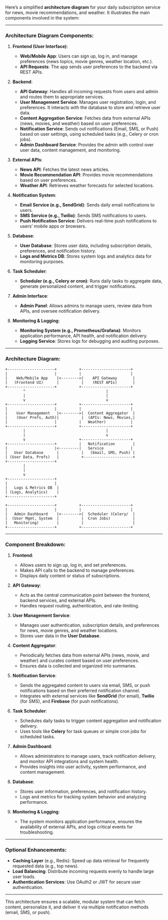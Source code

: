 Here’s a simplified **architecture diagram** for your daily subscription service for news, movie recommendations, and weather. It illustrates the main components involved in the system:

---

### **Architecture Diagram Components**:

1. **Frontend (User Interface)**:
   - **Web/Mobile App**: Users can sign up, log in, and manage preferences (news topics, movie genres, weather location, etc.).
   - **API Requests**: The app sends user preferences to the backend via REST APIs.

2. **Backend**:
   - **API Gateway**: Handles all incoming requests from users and admin and routes them to appropriate services.
   - **User Management Service**: Manages user registration, login, and preferences. It interacts with the database to store and retrieve user data.
   - **Content Aggregation Service**: Fetches data from external APIs (news, movies, and weather) based on user preferences.
   - **Notification Service**: Sends out notifications (Email, SMS, or Push) based on user settings, using scheduled tasks (e.g., Celery or cron jobs).
   - **Admin Dashboard Service**: Provides the admin with control over user data, content management, and monitoring.

3. **External APIs**:
   - **News API**: Fetches the latest news articles.
   - **Movie Recommendation API**: Provides movie recommendations based on user preferences.
   - **Weather API**: Retrieves weather forecasts for selected locations.

4. **Notification System**:
   - **Email Service (e.g., SendGrid)**: Sends daily email notifications to users.
   - **SMS Service (e.g., Twilio)**: Sends SMS notifications to users.
   - **Push Notification Service**: Delivers real-time push notifications to users’ mobile apps or browsers.

5. **Database**:
   - **User Database**: Stores user data, including subscription details, preferences, and notification history.
   - **Logs and Metrics DB**: Stores system logs and analytics data for monitoring purposes.

6. **Task Scheduler**:
   - **Scheduler (e.g., Celery or cron)**: Runs daily tasks to aggregate data, generate personalized content, and trigger notifications.

7. **Admin Interface**:
   - **Admin Panel**: Allows admins to manage users, review data from APIs, and oversee notification delivery.

8. **Monitoring & Logging**:
   - **Monitoring System (e.g., Prometheus/Grafana)**: Monitors application performance, API health, and notification delivery.
   - **Logging Service**: Stores logs for debugging and auditing purposes.

---

### **Architecture Diagram**:

```
+---------------------+          +----------------------+
|                     |          |                      |
|    Web/Mobile App    |<-------->|    API Gateway       |
|   (Frontend UI)      |          |    (REST APIs)       |
+---------------------+          +----------------------+
        ^                                    |
        |                                    |
        v                                    v
+---------------------+          +----------------------+
|                     |          |                      |
|    User Management   |<-------->|  Content Aggregator  |
|    (User Prefs, Auth)|          |  (APIs: News, Movies,|
|                     |          |   Weather)           |
+---------------------+          +----------------------+
        |                                    |
        |                                    v
        v                        +----------------------+
+---------------------+          |   Notification        |
|                     |<---------|   Service            |
|   User Database      |          |   (Email, SMS, Push) |
| (User Data, Prefs)   |          +----------------------+
+---------------------+
        |
        |
        v
+---------------------+
|                     |
|   Logs & Metrics DB  |
| (Logs, Analytics)    |
+---------------------+

+---------------------+          +----------------------+
|                     |          |                      |
|   Admin Dashboard    |<-------->|  Scheduler (Celery/  |
|  (User Mgmt, System  |          |  Cron Jobs)          |
|   Monitoring)        |          |                      |
+---------------------+          +----------------------+
```

---

### **Component Breakdown**:

1. **Frontend**:
   - Allows users to sign up, log in, and set preferences.
   - Makes API calls to the backend to manage preferences.
   - Displays daily content or status of subscriptions.

2. **API Gateway**:
   - Acts as the central communication point between the frontend, backend services, and external APIs.
   - Handles request routing, authentication, and rate-limiting.

3. **User Management Service**:
   - Manages user authentication, subscription details, and preferences for news, movie genres, and weather locations.
   - Stores user data in the **User Database**.

4. **Content Aggregator**:
   - Periodically fetches data from external APIs (news, movie, and weather) and curates content based on user preferences.
   - Ensures data is collected and organized into summaries.

5. **Notification Service**:
   - Sends the aggregated content to users via email, SMS, or push notifications based on their preferred notification channel.
   - Integrates with external services like **SendGrid** (for email), **Twilio** (for SMS), and **Firebase** (for push notifications).

6. **Task Scheduler**:
   - Schedules daily tasks to trigger content aggregation and notification delivery.
   - Uses tools like **Celery** for task queues or simple cron jobs for scheduled tasks.

7. **Admin Dashboard**:
   - Allows administrators to manage users, track notification delivery, and monitor API integrations and system health.
   - Provides insights into user activity, system performance, and content management.

8. **Database**:
   - Stores user information, preferences, and notification history.
   - Logs and metrics for tracking system behavior and analyzing performance.

9. **Monitoring & Logging**:
   - The system monitors application performance, ensures the availability of external APIs, and logs critical events for troubleshooting.

---

### **Optional Enhancements**:
- **Caching Layer** (e.g., Redis): Speed up data retrieval for frequently requested data (e.g., top news).
- **Load Balancing**: Distribute incoming requests evenly to handle large user loads.
- **Authentication Services**: Use OAuth2 or JWT for secure user authentication.

---

This architecture ensures a scalable, modular system that can fetch content, personalize it, and deliver it via multiple notification methods (email, SMS, or push).
